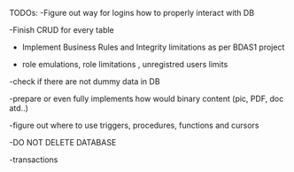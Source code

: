 TODOs: 
-Figure out way for logins how to properly interact with DB

-Finish CRUD for every table

- Implement Business Rules and Integrity limitations as per BDAS1 project

- role emulations, role limitations , unregistred users limits

-check if there are not dummy data in DB

-prepare or even fully implements how would binary content (pic, PDF, doc atd..)

-figure out where to use triggers, procedures, functions and cursors

-DO NOT DELETE DATABASE

-transactions



